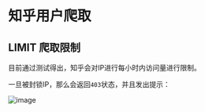 # 知乎用户爬取


## LIMIT 爬取限制

目前通过测试得出，知乎会对IP进行每小时内访问量进行限制。

一旦被封锁IP，那么会返回`403`状态，并且发出提示：

![image](https://user-images.githubusercontent.com/14041622/53172488-6ef64f00-3620-11e9-89ec-e2ff0fdc098c.png)
